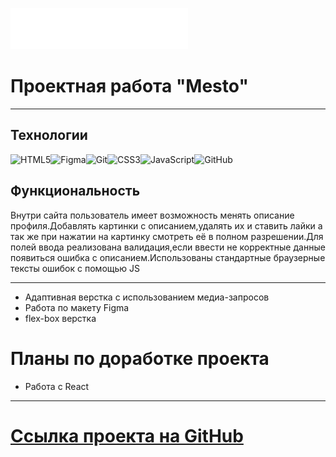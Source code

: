 ![](./images/logo/header-logo.svg)

# Проектная работа "Mesto"

---

## Технологии

![HTML5](https://img.shields.io/badge/html5-%23E34F26.svg?style=for-the-badge&logo=html5&logoColor=white)![Figma](https://img.shields.io/badge/figma-%23F24E1E.svg?style=for-the-badge&logo=figma&logoColor=white)![Git](https://img.shields.io/badge/git-%23F05033.svg?style=for-the-badge&logo=git&logoColor=white)![CSS3](https://img.shields.io/badge/css3-%231572B6.svg?style=for-the-badge&logo=css3&logoColor=white)![JavaScript](https://img.shields.io/badge/javascript-%23323330.svg?style=for-the-badge&logo=javascript&logoColor=%23F7DF1E)![GitHub](https://img.shields.io/badge/github-%23121011.svg?style=for-the-badge&logo=github&logoColor=white)

## Функциональность

Внутри сайта пользователь имеет возможность менять описание профиля.Добавлять картинки с описанием,удалять их и ставить лайки а так же при нажатии на картинку смотреть её в полном разрешении.Для полей ввода реализована валидация,если ввести не корректные данные появиться ошибка с описанием.Использованы стандартные браузерные тексты ошибок с помощью JS

---

- Адаптивная верстка с использованием медиа-запросов
- Работа по макету Figma
- flex-box верстка

# Планы по доработке проекта

- Работа с React

---

# [Ссылка проекта на GitHub](https://alexey-melikov.github.io/mesto/)

